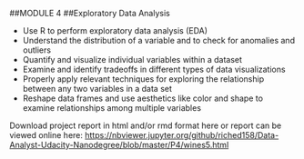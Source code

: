 
##MODULE 4
##Exploratory Data Analysis
* Use R to perform exploratory data analysis (EDA)
* Understand the distribution of a variable and to check for anomalies and outliers
* Quantify and visualize individual variables within a dataset
* Examine and identify tradeoffs in different types of data visualizations
* Properly apply relevant techniques for exploring the relationship between any two variables in a data set
* Reshape data frames and use aesthetics like color and shape to examine relationships among multiple variables



Download project report in html and/or rmd format here or report can be viewed online here:
https://nbviewer.jupyter.org/github/riched158/Data-Analyst-Udacity-Nanodegree/blob/master/P4/wines5.html
